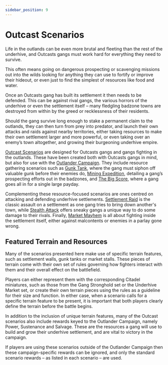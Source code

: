 ```yaml
---
sidebar_position: 9
---
```


# Outcast Scenarios

Life in the outlands can be even more brutal and fleeting than the rest of the
underhive, and Outcasts gangs must work hard for everything they need to survive.

This often means going on dangerous prospecting or scavenging missions out into the wilds looking for anything they can use to fortify or improve their hideout, or even just to find the simplest of resources like food and water.

Once an Outcasts gang has built its settlement it then needs to be defended. This can be against rival gangs, the various horrors of the underhive or even the settlement itself – many fledgling badzone towns are destroyed from within by the greed or recklessness of their residents.

Should the gang survive long enough to stake a permanent claim to the outlands, they can then turn from prey into predator, and launch their own attacks and raids against nearby territories, either taking resources to make their own settlement larger and more powerful, or even taking over an enemy’s town altogether, and growing their
burgeoning underhive empire.

[Outcast Scenarios](/docs/tags/outcast-scenario) are designed for Outcasts gangs and gangs fighting in the outlands. These have been created both with Outcasts gangs in mind, but also for use with the [Outlander Campaign](/docs/campaigns/outlander-campaign/). They include resource gathering scenarios such as [Gunk Tank](/docs/scenarios/scenario-list/gunk-tank), where the gang must siphon off valuable gunk before their enemies do, [Mining Expedition](http://localhost:3000/docs/scenarios/scenario-list/mining-expedition), detailing a gang’s prospecting efforts out in the badzones, and [The Big Score](/docs/scenarios/scenario-list/the-big-score), where a gang goes all in for a single large payday.

Complementing these resource-focused scenarios are ones centred on attacking and defending underhive settlements. [Settlement Raid](/docs/scenarios/scenario-list/settlement-raid) is the classic assault on a settlement as one gang tries to bring down another's town, while [Stealth Attack](/docs/scenarios/scenario-list/stealth-attack) offers sneaky gangs a unique way to do some damage to their rivals. Finally, [Market Mayhem](/docs/scenarios/scenario-list/market-mayhem) is all about fighting inside the settlement itself, either against malcontents or enemies in a parlay gone wrong.

## Featured Terrain and Resources

Many of the scenarios presented here make use of specific terrain features,
such as settlement walls, gunk tanks or market stalls. These pieces of terrain come with their own set of rules governing how fighters interact with them and their overall effect on the battlefield.

Players can either represent them with the corresponding Citadel miniatures, such as those from the Gang Stronghold set or the Underhive Market set, or create their own terrain pieces using the rules as a guideline for their size and function. In either case, when a scenario calls for a specific terrain feature to be present, it is important that both players clearly define the terrain before the battle begins.

In addition to the inclusion of unique terrain features, many of the Outcast
scenarios also include rewards keyed to the Outlander Campaign, namely Power,
Sustenance and Salvage. These are the resources a gang will use to build
and grow their underhive settlement, and are vital to victory in the campaign.

If players are using these scenarios outside of the Outlander Campaign then these campaign-specific rewards can be ignored, and only the standard scenario rewards – as listed in each scenario – are used.

